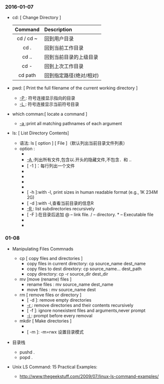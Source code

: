 ### 2016-01-07
- cd: [ Change Directory ]

	| Command | Description |
	|:-------:|:------------|
	| cd / cd ~ | 回到用户目录 |
	| cd . | 回到当前工作目录 |
	| cd .. | 回到当前目录的上级目录 |
	| cd - | 回到上次工作目录 |
	| cd path | 回到指定路径(绝对/相对) |

- pwd: [ Print the full filename of the current working directory ]
	- [ -P ] : 符号连接显示指向的目录
	- [ -L ] : 符号连接显示当前符号目录

- which comman:[ locate a command ]
	- [ -a ]:print all matching pathnames of each argument

- ls: [ List Directory Contents]
	- 语法: ls [ option ] [ File ]（默认列出当前目录文件列表）
	- option :
		- [ -a ]:列出所有文件,包含以.开头的隐藏文件
		- [ -A ]:列出所有文件,包含以.开头的隐藏文件,不包含．和 ..
		- [ -1 ]：每行列出一个文件
		- [ -l ]:列出文件/目录的所有信息
		- [ -t ]:修改时间排序,最新的排在前面
		- [ -S ]:大小排序
		- [ -r ]:反转排序
		- [ -h ]:with -l, print sizes in human readable format (e.g., 1K 234M 2G)
		- [ -d ]:with -l,查看当前目录的信息R
		- [ -R ]:	list subdirectories recursively
		- [ -F ]:在目录后追加 @ – link file. / – directory. * – Executable file
		- [ -i ]:显示节点
		- [ -n ]:打印文件的UID,GID

### 01-08

- Manipulating Files Commnads
	- cp [ copy files and directories ]
		- copy files in current directory: cp source_name dest_name
		- copy files to dest dirextory: cp source_name... dest_path
		- copy directory: cp -r source_dir dest_dir
	- mv [move (rename) files ]
		- rename files : mv source_name dest_name
		- move files : mv source_name dest
	- rm [ remove files or directory ]
		- [ -d ]: remove empty directories
		- [ -r ]: remove directories and their contents recursively
		- [ -f ]: ignore nonexistent files and arguments,never prompt
		- [ -i ]: prompt before every removal
	- mkdir [ Make directories ]
		- [ -p ]: 如果目录存在不报错,可创建层次目录
		- [ -m ]: -m=rwx 设置目录模式







- 目录栈
	- pushd .
	- popd .






- Unix LS Command: 15 Practical Examples:
	- http://www.thegeekstuff.com/2009/07/linux-ls-command-examples/